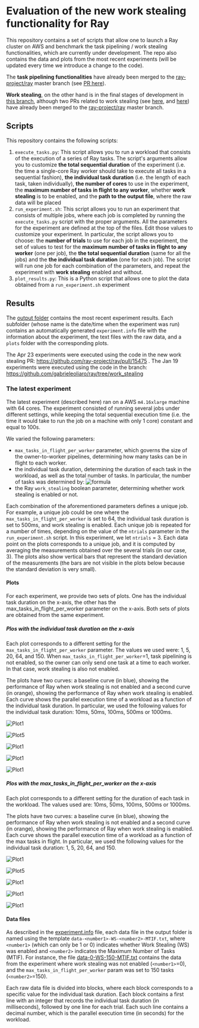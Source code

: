 # Evaluation of the new work stealing functionality for Ray

This repository contains a set of scripts that allow one to launch a Ray cluster on AWS and benchmark the task pipelining / work stealing functionalities, which are currently under development. The repo also contains the data and plots from the most recent experiments (will be updated every time we introduce a change to the code). 

The **task pipelining functionalities** have already been merged to the [ray-project/ray](https://github.com/ray-project/ray) master branch (see [PR here](https://github.com/ray-project/ray/commit/026c0090865373c87065fa0fe9972afc1a769514)). 

**Work stealing**, on the other hand is in the final stages of development in [this branch](https://github.com/gabrieleoliaro/ray/tree/atomic_work_stealing), although two PRs related to work stealing (see [here](https://github.com/ray-project/ray/pull/10225), and [here](https://github.com/ray-project/ray/pull/11051)) have already been merged to the [ray-project/ray](https://github.com/ray-project/ray) master branch.


## Scripts

This repository contains the following scripts:

1. `execute_tasks.py`: This script allows you to run a workload that consists of the execution of a series of Ray tasks. The script's arguments allow you to customize **the total sequential duration** of the experiment (i.e. the time a single-core Ray worker should take to execute all tasks in a sequential fashion), **the individual task duration** (i.e. the length of each task, taken individually), **the number of cores** to use in the experiment, the **maximum number of tasks in flight to any worker**, whether **work stealing** is to be enabled, and the **path to the output file**, where the raw data will be placed
2. `run_experiment.sh`: This script allows you to run an experiment that consists of multiple jobs, where each job is completed by running the `execute_tasks.py` script with the proper arguments. All the parameters for the experiment are defined at the top of the files. Edit those values to customize your experiment. In particular, the script allows you to choose: the **number of trials** to use for each job in the experiment, the set of values to test for the **maximum number of tasks in flight to any worker** (one per job), the **the total sequential duration** (same for all the jobs) and the **the individual task duration** (one for each job). The script will run one job for each combination of the parameters, and repeat the experiment with **work stealing** enabled and without.
3. `plot_results.py`: This is a Python script that allows one to plot the data obtained from a `run_experiment.sh` experiment


## Results
The [output folder](https://github.com/gabrieleoliaro/ray_work_stealing_evaluation/tree/main/output) contains the most recent experiment results. Each subfolder (whose name is the date/time when the experiment was run) contains an automatically generated `experiment.info` file with the information about the experiment, the text files with the raw data, and a `plots` folder with the corresponding plots.

The Apr 23 experiments were executed using the code in the new work stealing PR: https://github.com/ray-project/ray/pull/15475 . The Jan 19 experiments were executed using the code in the branch: https://github.com/gabrieleoliaro/ray/tree/work_stealing

### The latest experiment

The latest experiment (described here) ran on a AWS `m4.16xlarge` machine with 64 cores. The experiment consisted of running several jobs under different settings, while keeping the total sequential execution time (i.e. the time it would take to run the job on a machine with only 1 core) constant and equal to 100s. 

We varied the following parameters:
* `max_tasks_in_flight_per_worker` parameter, which governs the size of the owner-to-worker pipelines, determining how many tasks can be in flight to each worker.
* the individual task duration, determining the duration of each task in the workload, as well as the total number of tasks. In particular, the number of tasks was determined by: ![formula](https://github.com/gabrieleoliaro/ray_work_stealing_evaluation/blob/main/formula.png)
* the Ray `work_stealing` boolean parameter, determining whether work stealing is enabled or not.

Each combination of the aforementioned parameters defines a unique job. For example, a unique job could be one where the `max_tasks_in_flight_per_worker` is set to 64, the individual task duration is set to 500ms, and work stealing is enabled. Each unique job is repeated for a number of times, depending on the value of the `ntrials` parameter in the `run_experiment.sh` script. In this experiment, we let `ntrials` = 3. Each data point on the plots corresponds to a unique job, and it is computed by averaging the measurements obtained over the several trials (in our case, 3). The plots also show vertical bars that represent the standard deviation of the measurements (the bars are not visible in the plots below because the standard deviation is very small).

#### Plots
For each experiment, we provide two sets of plots. One has the individual task duration on the x-axis, the other has the max_tasks_in_flight_per_worker parameter on the x-axis. Both sets of plots are obtained from the same experiment.

##### Plos with the individual task duration on the x-axis
Each plot corresponds to a different setting for the `max_tasks_in_flight_per_worker` parameter. The values we used were: 1, 5, 20, 64, and 150. When `max_tasks_in_flight_per_worker`=1, task pipelining is not enabled, so the owner can only send one task at a time to each worker. In that case, work stealing is also not enabled.

The plots have two curves: a baseline curve (in blue), showing the performance of Ray when work stealing is not enabled and a second curve (in orange), showing the performance of Ray when work stealing is enabled. Each curve shows the parallel execution time of a workload as a function of the individual task duration. In particular, we used the following values for the individual task duration: 10ms, 50ms, 100ms, 500ms or 1000ms. 


![Plot1](https://github.com/gabrieleoliaro/ray_work_stealing_evaluation/blob/main/output/2021-04-23-03:08:34/plots/task_dur_x_axis/plot-1-MTIF.png)

![Plot5](https://github.com/gabrieleoliaro/ray_work_stealing_evaluation/blob/main/output/2021-04-23-03:08:34/plots/task_dur_x_axis/plot-5-MTIF.png)

![Plot1](https://github.com/gabrieleoliaro/ray_work_stealing_evaluation/blob/main/output/2021-04-23-03:08:34/plots/task_dur_x_axis/plot-20-MTIF.png)

![Plot1](https://github.com/gabrieleoliaro/ray_work_stealing_evaluation/blob/main/output/2021-04-23-03:08:34/plots/task_dur_x_axis/plot-64-MTIF.png)

![Plot1](https://github.com/gabrieleoliaro/ray_work_stealing_evaluation/blob/main/output/2021-04-23-03:08:34/plots/task_dur_x_axis/plot-150-MTIF.png)

##### Plos with the max_tasks_in_flight_per_worker on the x-axis
Each plot corresponds to a different setting for the duration of each task in the workload. The values used are: 10ms, 50ms, 100ms, 500ms or 1000ms.

The plots have two curves: a baseline curve (in blue), showing the performance of Ray when work stealing is not enabled and a second curve (in orange), showing the performance of Ray when work stealing is enabled. Each curve shows the parallel execution time of a workload as a function of the max tasks in flight. In particular, we used the following values for the individual task duration: 1, 5, 20, 64, and 150. 


![Plot1](https://github.com/gabrieleoliaro/ray_work_stealing_evaluation/blob/main/output/2021-04-23-03:08:34/plots/max_tasks_in_flight_x_axis/plot-10-ITD.png)

![Plot5](https://github.com/gabrieleoliaro/ray_work_stealing_evaluation/blob/main/output/2021-04-23-03:08:34/plots/max_tasks_in_flight_x_axis/plot-50-ITD.png)

![Plot1](https://github.com/gabrieleoliaro/ray_work_stealing_evaluation/blob/main/output/2021-04-23-03:08:34/plots/max_tasks_in_flight_x_axis/plot-100-ITD.png)

![Plot1](https://github.com/gabrieleoliaro/ray_work_stealing_evaluation/blob/main/output/2021-04-23-03:08:34/plots/max_tasks_in_flight_x_axis/plot-500-ITD.png)

![Plot1](https://github.com/gabrieleoliaro/ray_work_stealing_evaluation/blob/main/output/2021-04-23-03:08:34/plots/max_tasks_in_flight_x_axis/plot-1000-ITD.png)

#### Data files
As described in the [experiment.info](https://github.com/gabrieleoliaro/ray_work_stealing_evaluation/blob/main/output/2021-04-23-03:08:34/experiment.info) file, each data file in the output folder is named using the template `data-<number1>-WS-<number2>-MTIF.txt`, where `<number1>` (which can only be 1 or 0) indicates whether Work Stealing (WS) was enabled and `<number2>` indicates the Maximum Number of Tasks (MTIF). For instance, the file [data-0-WS-150-MTIF.txt](https://github.com/gabrieleoliaro/ray_work_stealing_evaluation/blob/main/output/2021-04-23-03:08:34/data-0-WS-150-MTIF.txt) contains the data from the experiment where work stealing was not enabled (`<number1>`=0), and the `max_tasks_in_flight_per_worker` param was set to 150 tasks (`<number2>`=150).

Each raw data file is divided into blocks, where each block corresponds to a specific value for the individual task duration. Each block contains a first line with an integer that records the individual task duration (in milliseconds), followed by one line for each trial. Each such line contains a decimal number, which is the parallel execution time (in seconds) for the workload.


